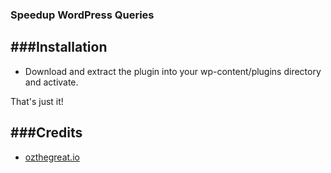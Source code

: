 ### Speedup WordPress Queries


###Installation
-------------------------------
- Download and extract the plugin into your wp-content/plugins directory and activate.

That's just it!

###Credits
-------------------------------
- [ozthegreat.io](https://ozthegreat.io/wordpress/wordpress-database-queries-speed-sql_calc_found_rows)